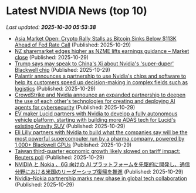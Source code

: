# Latest NVIDIA News (top 10)
_Last updated: **2025-10-30 05:53:38**_

- [Asia Market Open: Crypto Rally Stalls as Bitcoin Sinks Below $113K Ahead of Fed Rate Call](https://cryptonews.com/news/asia-market-open-crypto-rally-stalls-as-bitcoin-sinks-below-113k-ahead-of-fed-rate-call/) (Published: 2025-10-29)
- [NZ sharemarket edges higher as NZME lifts earnings guidance – Market close](https://www.nzherald.co.nz/business/markets/shares/nz-sharemarket-edges-higher-as-nzme-lifts-earnings-guidance-market-close/TKEBRIDSXFAYNGHGTX6LWGTUPQ/) (Published: 2025-10-29)
- [Trump says may speak to China's Xi about Nvidia's 'super-duper' Blackwell chip](https://economictimes.indiatimes.com/tech/technology/trump-says-may-speak-to-chinas-xi-about-nvidias-super-duper-blackwell-chip/articleshow/124889766.cms) (Published: 2025-10-29)
- [Palantir announces a partnership to use Nvidia's chips and software to help its customers speed up decision-making in complex fields such as logistics](https://biztoc.com/x/053fbe7a870b78a5) (Published: 2025-10-29)
- [CrowdStrike and Nvidia announce an expanded partnership to deepen the use of each other's technologies for creating and deploying AI agents for cybersecurity](https://biztoc.com/x/2c76583f79475ddc) (Published: 2025-10-29)
- [EV maker Lucid partners with Nvidia to develop a fully autonomous vehicle platform, starting with building more ADAS tech for Lucid's existing Gravity SUV](https://biztoc.com/x/3744d9b9fbf56dea) (Published: 2025-10-29)
- [Eli Lilly partners with Nvidia to build what the companies say will be the most powerful supercomputer run by a pharma company, powered by 1,000+ Blackwell GPUs](https://biztoc.com/x/c4f5f37c893ecf15) (Published: 2025-10-29)
- [Taiwan third-quarter economic growth likely slowed on tariff impact: Reuters poll](https://www.channelnewsasia.com/business/taiwan-third-quarter-economic-growth-likely-slowed-tariff-impact-reuters-poll-5431911) (Published: 2025-10-29)
- [NVIDIA と Nokia 、6G 向けの AI プラットフォームを先駆的に開発し、通信分野における米国のリーダーシップ復帰を推進](https://prtimes.jp/main/html/rd/p/000000566.000012662.html) (Published: 2025-10-29)
- [Nvidia–Nokia partnership marks new phase in global tech collaboration](https://m.economictimes.com/markets/stocks/news/nvidianokia-partnership-marks-new-phase-in-global-tech-collaboration/nvidia-buys-2-9-stake-in-nokia-for-1-billion/slideshow/124889180.cms) (Published: 2025-10-29)
